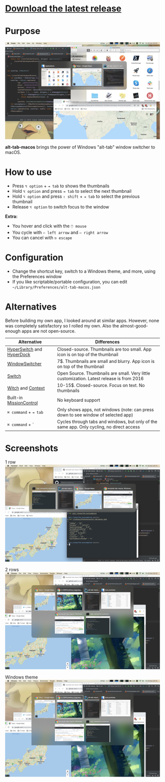 # [Download the latest release](https://github.com/lwouis/alt-tab-macos/releases/latest)

# Purpose

[![Screenshot](docs/img/alt-tab-macos/frontpage.jpg)](docs/img/alt-tab-macos/frontpage.jpg)

**alt-tab-macos** brings the power of Windows "alt-tab" window switcher to macOS.

# How to use

* Press `⌥ option` + `⇥ tab` to shows the thumbnails
* Hold `⌥ option` and press `⇥ tab` to select the next thumbnail
* Hold `⌥ option` and press `⇧ shift` + `⇥ tab` to select the previous thumbnail
* Release `⌥ option` to switch focus to the window

**Extra:**

* You hover and click with the `🖱️ mouse`
* You cycle with `⇦ left arrow` and `⇨ right arrow`
* You can cancel with `⎋ escape`

# Configuration

* Change the shortcut key, switch to a Windows theme, and more, using the Preferences window
* If you like scriptable/portable configuration, you can edit `~/Library/Preferences/alt-tab-macos.json`

# Alternatives

Before building my own app, I looked around at similar apps. However, none was completely satisfactory so I rolled my own. Also the almost-good-enough apps are not open-source.

| Alternative                                                                                 | Differences                                                                                                  |
|---------------------------------------------------------------------------------------------|--------------------------------------------------------------------------------------------------------------|
| [HyperSwitch](https://bahoom.com/hyperswitch) and [HyperDock](https://bahoom.com/hyperdock) | Closed-source. Thumbnails are too small. App icon is on top of the thumbnail                                 |
| [WindowSwitcher](https://www.noteifyapp.com/windowswitcher/)                                | 7$. Thumbnails are small and blurry. App icon is on top of the thumbnail                                     |
| [Switch](https://github.com/numist/Switch)                                                  | Open Source. Thumbnails are small. Very little customization. Latest release is from 2016                     |
| [Witch](https://manytricks.com/witch/) and [Context](https://contexts.co/)                  | 10-15$. Closed-source. Focus on text. No thumbnails                                                          |
| Built-in [MissionControl](https://en.wikipedia.org/wiki/Mission_Control_\(macOS\))          | No keyboard support                                                                                          |
| `⌘ command` + `⇥ tab`                                                                     | Only shows apps, not windows (note: can press down to see window of selected app)                            |
| `⌘ command` + `` ` ``                                                                      | Cycles through tabs and windows, but only of the same app. Only cycling, no direct access                    |
  
# Screenshots

1 row
[![Screenshot](docs/img/alt-tab-macos/1-row.jpg)](docs/img/alt-tab-macos/1-row.jpg)

2 rows
[![Screenshot](docs/img/alt-tab-macos/2-rows.jpg)](docs/img/alt-tab-macos/2-rows.jpg)

Windows theme
[![Screenshot](docs/img/alt-tab-macos/windows-theme.jpg)](docs/img/alt-tab-macos/windows-theme.jpg)
